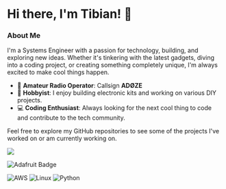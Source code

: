 # Hi there, I'm Tibian! 👋

### About Me

I'm a Systems Engineer with a passion for technology, building, and exploring new ideas. Whether it's tinkering with the latest gadgets, diving into a coding project, or creating something completely unique, I'm always excited to make cool things happen.

- 📡 **Amateur Radio Operator**: Callsign **ADØZE**
- 🔧 **Hobbyist**: I enjoy building electronic kits and working on various DIY projects.
- 💻 **Coding Enthusiast**: Always looking for the next cool thing to code and contribute to the tech community.

Feel free to explore my GitHub repositories to see some of the projects I've worked on or am currently working on.

<a href="https://wigle.net">
<img border="0" src="https://wigle.net/bi/S87n8Zo+QVXs_DRPucRdAQ.png">
</a>

![Adafruit Badge](https://img.shields.io/badge/Adafruit-000?logo=adafruit&logoColor=fff&style=plastic)

![AWS](https://img.shields.io/badge/Cloud-AWS-informational?style=flat&logo=amazon-aws&color=232F3E)
![Linux](https://img.shields.io/badge/System-Linux-informational?style=flat&logo=linux&color=FCC624)
![Python](https://img.shields.io/badge/Code-Python-informational?style=flat&logo=python&color=3776AB)
